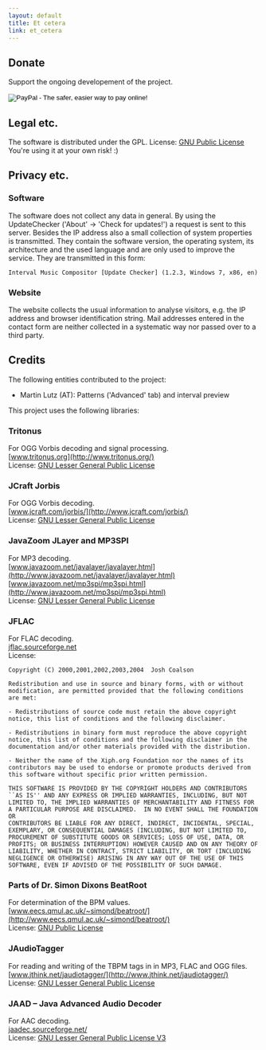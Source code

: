 ```yaml
---
layout: default
title: Et cetera
link: et_cetera
---
```


## Donate
Support the ongoing developement of the project.

<p>
<form action="https://www.paypal.com/cgi-bin/webscr" method="post" target="_top">
<input type="hidden" name="cmd" value="_s-xclick">
<input type="hidden" name="hosted_button_id" value="QFFW7M2BAEANQ">
<input type="image" src="https://www.paypalobjects.com/en_US/i/btn/btn_donateCC_LG.gif" border="0" name="submit" alt="PayPal - The safer, easier way to pay online!">
<img alt="" border="0" src="https://www.paypalobjects.com/en_US/i/scr/pixel.gif" width="1" height="1">
</form>
</p>


## Legal etc.
The software is distributed under the GPL.
License: [GNU Public License](http://www.gnu.org/licenses/gpl.txt)
You're using it at your own risk! :)

<a name="privacy"></a>
## Privacy etc.

### Software

The software does not collect any data in general. By using the UpdateChecker ('About' -> 'Check for updates!') a request is sent to this server. Besides the IP address also a small collection of system properties is transmitted. They contain the software version, the operating system, its architecture and the used language and are only used to improve the service. They are transmitted in this form:

    Interval Music Compositor [Update Checker] (1.2.3, Windows 7, x86, en)

### Website

The website collects the usual information to analyse visitors, e.g. the IP address and browser identification string. Mail addresses entered in the contact form are neither collected in a systematic way nor passed over to a third party.

## Credits
The following entities contributed to the project:

* Martin Lutz (AT): Patterns ('Advanced' tab) and interval preview

This project uses the following libraries:

### Tritonus
For OGG Vorbis decoding and signal processing. <br/>
[www.tritonus.org](http://www.tritonus.org/) <br/>
License: [GNU Lesser General Public License](http://www.gnu.org/copyleft/lesser.html)

### JCraft Jorbis
For OGG Vorbis decoding. <br/>
[www.jcraft.com/jorbis/](http://www.jcraft.com/jorbis/) <br/>
License: [GNU Lesser General Public License](http://www.gnu.org/copyleft/lesser.html)

### JavaZoom JLayer and MP3SPI
For MP3 decoding. <br/>
[www.javazoom.net/javalayer/javalayer.html](http://www.javazoom.net/javalayer/javalayer.html) <br/>
[www.javazoom.net/mp3spi/mp3spi.html](http://www.javazoom.net/mp3spi/mp3spi.html) <br/>
License: [GNU Lesser General Public License](http://www.gnu.org/copyleft/lesser.html)

### JFLAC
For FLAC decoding. <br/>
[jflac.sourceforge.net](http://jflac.sourceforge.net/) <br/>
License:

    Copyright (C) 2000,2001,2002,2003,2004  Josh Coalson
    
    Redistribution and use in source and binary forms, with or without
    modification, are permitted provided that the following conditions
    are met:
    
    - Redistributions of source code must retain the above copyright
    notice, this list of conditions and the following disclaimer.
    
    - Redistributions in binary form must reproduce the above copyright
    notice, this list of conditions and the following disclaimer in the
    documentation and/or other materials provided with the distribution.
    
    - Neither the name of the Xiph.org Foundation nor the names of its
    contributors may be used to endorse or promote products derived from
    this software without specific prior written permission.
    
    THIS SOFTWARE IS PROVIDED BY THE COPYRIGHT HOLDERS AND CONTRIBUTORS
    ``AS IS'' AND ANY EXPRESS OR IMPLIED WARRANTIES, INCLUDING, BUT NOT
    LIMITED TO, THE IMPLIED WARRANTIES OF MERCHANTABILITY AND FITNESS FOR
    A PARTICULAR PURPOSE ARE DISCLAIMED.  IN NO EVENT SHALL THE FOUNDATION OR
    CONTRIBUTORS BE LIABLE FOR ANY DIRECT, INDIRECT, INCIDENTAL, SPECIAL,
    EXEMPLARY, OR CONSEQUENTIAL DAMAGES (INCLUDING, BUT NOT LIMITED TO,
    PROCUREMENT OF SUBSTITUTE GOODS OR SERVICES; LOSS OF USE, DATA, OR
    PROFITS; OR BUSINESS INTERRUPTION) HOWEVER CAUSED AND ON ANY THEORY OF
    LIABILITY, WHETHER IN CONTRACT, STRICT LIABILITY, OR TORT (INCLUDING
    NEGLIGENCE OR OTHERWISE) ARISING IN ANY WAY OUT OF THE USE OF THIS
    SOFTWARE, EVEN IF ADVISED OF THE POSSIBILITY OF SUCH DAMAGE.

### Parts of Dr. Simon Dixons BeatRoot
For determination of the BPM values. <br/>
[www.eecs.qmul.ac.uk/~simond/beatroot/](http://www.eecs.qmul.ac.uk/~simond/beatroot/) <br/>
License: [GNU Public License](http://www.gnu.org/licenses/gpl.txt)

### JAudioTagger
For reading and writing of the TBPM tags in in MP3, FLAC and OGG files. <br/>
[www.jthink.net/jaudiotagger/](http://www.jthink.net/jaudiotagger/) <br/>
License: [GNU Lesser General Public License](http://www.gnu.org/copyleft/lesser.html)

### JAAD – Java Advanced Audio Decoder
For AAC decoding. <br/>
[jaadec.sourceforge.net/](http://jaadec.sourceforge.net/) <br/>
License: [GNU Lesser General Public License V3](http://www.gnu.org/licenses/lgpl-3.0.html)
